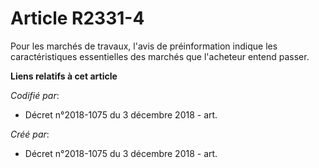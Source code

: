 # Article R2331-4

Pour les marchés de travaux, l'avis de préinformation indique les caractéristiques essentielles des marchés que l'acheteur
entend passer.

**Liens relatifs à cet article**

_Codifié par_:

  - Décret n°2018-1075 du 3 décembre 2018 - art.

_Créé par_:

  - Décret n°2018-1075 du 3 décembre 2018 - art.
